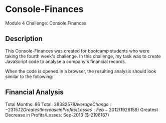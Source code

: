 # Console-Finances
Module 4 Challenge: Console Finances

## Description 

This Console-Finances was created for bootcamp students who were taking the fourth week's challenge. In this challenge, my task was to create JavaScript code to analyse a company's financial records.

When the code is opened in a browser, the resulting analysis should look similar to the following:

  Financial Analysis 
  ----------------
  Total Months: 86
  Total: $38382578
  Average Change: -2315.12
  Greatest Increase in Profits/Losses: Feb-2012 ($1926159)
  Greatest Decrease in Profits/Losses: Sep-2013 ($-2196167)
